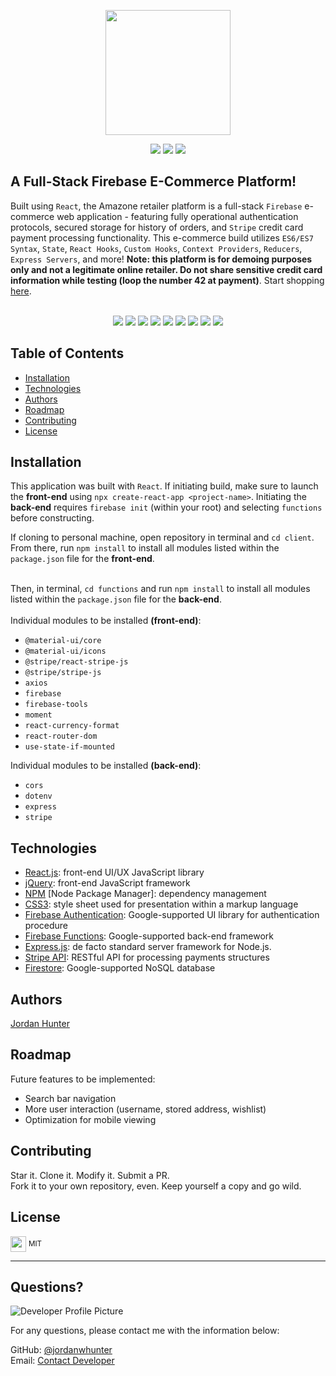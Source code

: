 <p align="center">
  <img height="200px" src="https://user-images.githubusercontent.com/69367907/110366780-bf2c8800-8014-11eb-96de-4d927f8c6bf9.png">
</p> 

<p align="center">
  <img src="https://img.shields.io/badge/JavaScript-76.5%25-blue?style=flat&logo=javascript">
  <img src="https://img.shields.io/badge/CSS3-22.4%25-blue?style=flat&logo=css3">
  <img src="https://img.shields.io/badge/HTML5-1.1%25-blue?style=flat&logo=html5">
</p> 
  
  
  ## A Full-Stack Firebase E-Commerce Platform!
  
  
  Built using ```React```, the Amazone retailer platform is a full-stack ```Firebase``` e-commerce web application - featuring fully operational authentication protocols, secured storage for history of orders, and ```Stripe``` credit card payment processing functionality. This e-commerce build utilizes ```ES6/ES7 Syntax```, ```State```, ```React Hooks```, ```Custom Hooks```, ```Context Providers```, ```Reducers```, ```Express Servers```, and more! **Note: this platform is for demoing purposes only and not a legitimate online retailer. Do not share sensitive credit card information while testing (loop the number 42 at payment)**. 
  Start shopping <a href="https://ama-zone.web.app/" target="_blank">here</a>.
  <br><br>
  <p align="center">
    <img src="https://user-images.githubusercontent.com/69367907/110369221-16802780-8018-11eb-92e2-e3cde5fecc66.png">
    <img src="https://user-images.githubusercontent.com/69367907/110369332-44656c00-8018-11eb-9f1b-65bba748db39.png">
    <img src="https://user-images.githubusercontent.com/69367907/110369890-04eb4f80-8019-11eb-81ed-4bd7a5496455.png">
    <img src="https://user-images.githubusercontent.com/69367907/110369584-99a17d80-8018-11eb-9882-271a3e42ab26.png">
    <img src="https://user-images.githubusercontent.com/69367907/110369672-bd64c380-8018-11eb-858c-1c3d0db8cbc2.png">
    <img src="https://user-images.githubusercontent.com/69367907/110369752-d53c4780-8018-11eb-8376-4ab62d5c54d7.png">
    <img src="https://user-images.githubusercontent.com/69367907/110369805-e5ecbd80-8018-11eb-8ed5-18ebf299637d.png">
    <img src="https://user-images.githubusercontent.com/69367907/110370004-251b0e80-8019-11eb-8f16-c7332986d450.png">
    <img src="https://user-images.githubusercontent.com/69367907/110370042-319f6700-8019-11eb-8adb-a3e2a9b116d4.png">
  </p>
  
  
  ## Table of Contents
  * [Installation](#installation)
  * [Technologies](#technologies)
  * [Authors](#authors)
  * [Roadmap](#roadmap)
  * [Contributing](#contributing)
  * [License](#license)
  
  ## Installation
  This application was built with ```React```. If initiating build, make sure to launch the **front-end** using ```npx create-react-app <project-name>```. Initiating the **back-end** requires ```firebase init``` (within your root) and selecting ```functions``` before constructing.
  
  If cloning to personal machine, open repository in terminal and ```cd client```. From there, run ```npm install``` to install all modules listed within the ```package.json``` file for the **front-end**.<br>
  <br>

  Then, in terminal, ```cd functions``` and run ```npm install``` to install all modules listed within the ```package.json``` file for the **back-end**.<br>
  <br>
  Individual modules to be installed **(front-end)**:<br>
  * ```@material-ui/core```<br>
  * ```@material-ui/icons```<br>
  * ```@stripe/react-stripe-js```<br>
  * ```@stripe/stripe-js```<br>
  * ```axios```<br>
  * ```firebase```<br>
  * ```firebase-tools```<br>
  * ```moment```<br>
  * ```react-currency-format```<br>
  * ```react-router-dom```<br>
  * ```use-state-if-mounted```
  
  Individual modules to be installed **(back-end)**:<br>
  * ```cors```<br>
  * ```dotenv```<br>
  * ```express```<br>
  * ```stripe```
  
  ## Technologies
  * <a href="www.reactjs.org" target="_blank">React.js</a>: front-end UI/UX JavaScript library
  * <a href="www.jquery.com" target="_blank">jQuery</a>: front-end JavaScript framework
  * <a href="www.npmjs.com" target="_blank">NPM</a> [Node Package Manager]: dependency management
  * <a href="www.css3.info" target="_blank">CSS3</a>: style sheet used for presentation within a markup language
  * <a href="https://firebase.google.com/docs/auth" target="_blank">Firebase Authentication</a>: Google-supported UI library for authentication procedure
  * <a href="https://firebase.google.com/docs/functions" target="_blank"> Firebase Functions</a>: Google-supported back-end framework
  * <a href="https://expressjs.com/" target="_blank">Express.js</a>: de facto standard server framework for Node.js.
  * <a href="https://stripe.com/docs/stripe-js" target="_blank">Stripe API</a>: RESTful API for processing payments structures
  * <a href="https://firebase.google.com/docs/firestore" target="_blank">Firestore</a>: Google-supported NoSQL database
  
  ## Authors
  <a href="www.https://github.com/jordanwhunter" target="_blank">Jordan Hunter</a>

  ## Roadmap
  Future features to be implemented:<br>
  * Search bar navigation
  * More user interaction (username, stored address, wishlist)
  * Optimization for mobile viewing
  
  ## Contributing
  Star it. Clone it. Modify it. Submit a PR. <br>
  Fork it to your own repository, even. Keep yourself a copy and go wild.
  
  ## License
  
  <sub><img width="25px" src="https://user-images.githubusercontent.com/69367907/110377669-ae830e80-8022-11eb-8b8e-483f4ac522df.png"></sub> <sup>MIT</sup>
  
  ---
  
  ## Questions?
  
  ![Developer Profile Picture](https://avatars2.githubusercontent.com/u/69367907?v=4) 
  
  For any questions, please contact me with the information below:
 
  GitHub: [@jordanwhunter](https://api.github.com/users/jordanwhunter)<br>
  Email: <a href = "mailto: jordanwhunter@users.noreply.github.com">Contact Developer</a>